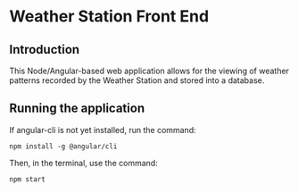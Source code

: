 # Weather Station Front End

## Introduction

This Node/Angular-based web application allows for the viewing of weather patterns recorded by the Weather Station and stored into a database.

## Running the application

If angular-cli is not yet installed, run the command:
```
npm install -g @angular/cli
```

Then, in the terminal, use the command:
```
npm start
```
